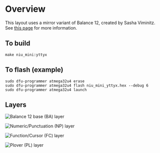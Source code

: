 # Overview

This layout uses a mirror variant of Balance 12, created by Sasha Viminitz. See [this page](https://mathematicalmulticore.wordpress.com/the-keyboard-layout-project/) 
for more information.

## To build

```
make niu_mini:yttyx
```

## To flash (example)

```
sudo dfu-programmer atmega32u4 erase
sudo dfu-programmer atmega32u4 flash niu_mini_yttyx.hex --debug 6
sudo dfu-programmer atmega32u4 launch
```

## Layers

![Balance 12 base (BA) layer](https://i.imgur.com/Qka8zUl.png)


![Numeric/Punctuation (NP) layer](https://i.imgur.com/GgZ0PCq.png)


![Function/Cursor (FC) layer](https://i.imgur.com/NRHgCzt.png)


![Plover (PL) layer](https://i.imgur.com/RikOGXe.png)
